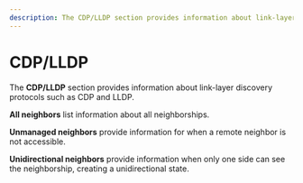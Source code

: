 ```yaml
---
description: The CDP/LLDP section provides information about link-layer discovery protocols such as CDP and LLDP.
---
```


# CDP/LLDP

The **CDP/LLDP** section provides information about link-layer discovery
protocols such as CDP and LLDP.

**All neighbors** list information about all neighborships.

**Unmanaged neighbors** provide information for when a remote neighbor is not
accessible.

**Unidirectional neighbors** provide information when only one side can see the
neighborship, creating a unidirectional state.
